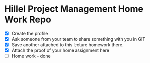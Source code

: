 # Hillel Project Management Home Work Repo

 - [x] Create the profile
 - [x] Ask someone from your team to share something with you in GIT
 - [x] Save another attached to this lecture homework there.
 - [x] Attach the proof of your home assignment here
 - [ ] Home work - done 
